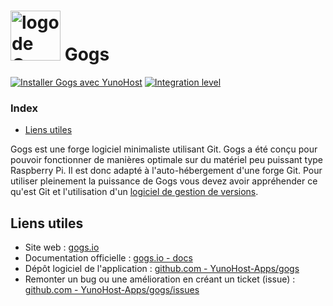 # <img src="/images/gogs_logo.svg" height="80px" alt="logo de Gogs"> Gogs

[![Installer Gogs avec YunoHost](https://install-app.yunohost.org/install-with-yunohost.svg)](https://install-app.yunohost.org/?app=gogs) [![Integration level](https://dash.yunohost.org/integration/gogs.svg)](https://dash.yunohost.org/appci/app/gogs)

### Index

- [Liens utiles](#liens-utiles)

Gogs est une forge logiciel minimaliste utilisant Git. Gogs a été conçu pour pouvoir fonctionner de manières optimale sur du matériel peu puissant type Raspberry Pi. Il est donc adapté à l'auto-hébergement d'une forge Git.
Pour utiliser pleinement la puissance de Gogs vous devez avoir appréhender ce qu'est Git et l'utilisation d'un [logiciel de gestion de versions](https://fr.wikipedia.org/wiki/Logiciel_de_gestion_de_versions).

## Liens utiles

 + Site web : [gogs.io](https://gogs.io)
 + Documentation officielle : [gogs.io - docs](https://gogs.io/docs)
 + Dépôt logiciel de l'application : [github.com - YunoHost-Apps/gogs](https://github.com/YunoHost-Apps/gogs_ynh)
 + Remonter un bug ou une amélioration en créant un ticket (issue) : [github.com - YunoHost-Apps/gogs/issues](https://github.com/YunoHost-Apps/gogs_ynh/issues)
